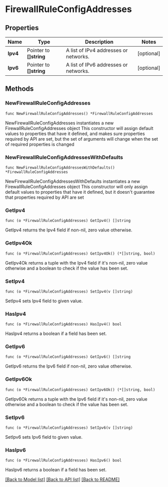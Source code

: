 # FirewallRuleConfigAddresses

## Properties

Name | Type | Description | Notes
------------ | ------------- | ------------- | -------------
**Ipv4** | Pointer to **[]string** | A list of IPv4 addresses or networks. | [optional] 
**Ipv6** | Pointer to **[]string** | A list of IPv6 addresses or networks. | [optional] 

## Methods

### NewFirewallRuleConfigAddresses

`func NewFirewallRuleConfigAddresses() *FirewallRuleConfigAddresses`

NewFirewallRuleConfigAddresses instantiates a new FirewallRuleConfigAddresses object
This constructor will assign default values to properties that have it defined,
and makes sure properties required by API are set, but the set of arguments
will change when the set of required properties is changed

### NewFirewallRuleConfigAddressesWithDefaults

`func NewFirewallRuleConfigAddressesWithDefaults() *FirewallRuleConfigAddresses`

NewFirewallRuleConfigAddressesWithDefaults instantiates a new FirewallRuleConfigAddresses object
This constructor will only assign default values to properties that have it defined,
but it doesn't guarantee that properties required by API are set

### GetIpv4

`func (o *FirewallRuleConfigAddresses) GetIpv4() []string`

GetIpv4 returns the Ipv4 field if non-nil, zero value otherwise.

### GetIpv4Ok

`func (o *FirewallRuleConfigAddresses) GetIpv4Ok() (*[]string, bool)`

GetIpv4Ok returns a tuple with the Ipv4 field if it's non-nil, zero value otherwise
and a boolean to check if the value has been set.

### SetIpv4

`func (o *FirewallRuleConfigAddresses) SetIpv4(v []string)`

SetIpv4 sets Ipv4 field to given value.

### HasIpv4

`func (o *FirewallRuleConfigAddresses) HasIpv4() bool`

HasIpv4 returns a boolean if a field has been set.

### GetIpv6

`func (o *FirewallRuleConfigAddresses) GetIpv6() []string`

GetIpv6 returns the Ipv6 field if non-nil, zero value otherwise.

### GetIpv6Ok

`func (o *FirewallRuleConfigAddresses) GetIpv6Ok() (*[]string, bool)`

GetIpv6Ok returns a tuple with the Ipv6 field if it's non-nil, zero value otherwise
and a boolean to check if the value has been set.

### SetIpv6

`func (o *FirewallRuleConfigAddresses) SetIpv6(v []string)`

SetIpv6 sets Ipv6 field to given value.

### HasIpv6

`func (o *FirewallRuleConfigAddresses) HasIpv6() bool`

HasIpv6 returns a boolean if a field has been set.


[[Back to Model list]](../README.md#documentation-for-models) [[Back to API list]](../README.md#documentation-for-api-endpoints) [[Back to README]](../README.md)


